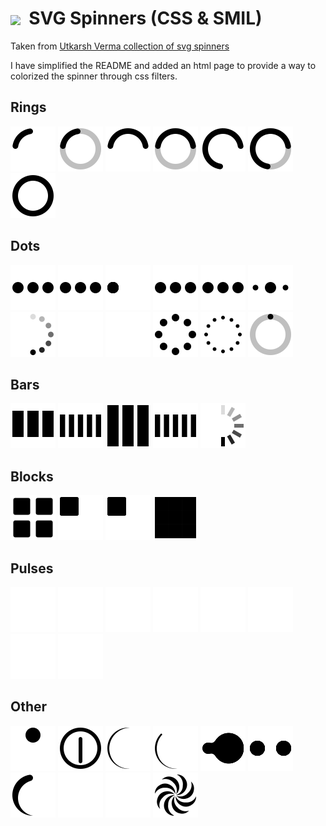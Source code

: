 # <img src="https://raw.githubusercontent.com/n3r4zzurr0/svg-spinners/main/preview/icon-48.gif" valign="middle">&nbsp;&nbsp;SVG Spinners (CSS & SMIL)

Taken from [Utkarsh Verma collection of svg spinners](https://github.com/n3r4zzurr0/svg-spinners.git)

I have simplified the README and added an html page to provide a way to colorized the spinner through css filters.

## Rings

![](preview/90-ring-black-36.svg)    ![](preview/90-ring-with-bg-black-36.svg)    ![](preview/180-ring-black-36.svg)    ![](preview/180-ring-with-bg-black-36.svg)    ![](preview/270-ring-black-36.svg)    ![](preview/270-ring-with-bg-black-36.svg)    ![](preview/ring-resize-black-36.svg)

## Dots

![](preview/3-dots-bounce-black-36.svg)    ![](preview/3-dots-fade-black-36.svg)    ![](preview/3-dots-move-black-36.svg)    ![](preview/3-dots-rotate-black-36.svg)    ![](preview/3-dots-scale-black-36.svg)    ![](preview/3-dots-scale-middle-black-36.svg)    ![](preview/6-dots-rotate-black-36.svg)    ![](preview/6-dots-scale-black-36.svg)    ![](preview/6-dots-scale-middle-black-36.svg)    ![](preview/8-dots-rotate-black-36.svg)    ![](preview/12-dots-scale-rotate-black-36.svg)    ![](preview/dot-revolve-black-36.svg)

## Bars

![](preview/bars-fade-black-36.svg)    ![](preview/bars-scale-black-36.svg)    ![](preview/bars-scale-fade-black-36.svg)    ![](preview/bars-scale-middle-black-36.svg)    ![](preview/bars-rotate-fade-black-36.svg)

## Blocks

![](preview/blocks-scale-black-36.svg)    ![](preview/blocks-shuffle-2-black-36.svg)    ![](preview/blocks-shuffle-3-black-36.svg)    ![](preview/blocks-wave-black-36.svg)

## Pulses

![](preview/pulse-black-36.svg)    ![](preview/pulse-2-black-36.svg)    ![](preview/pulse-3-black-36.svg)    ![](preview/pulse-multiple-black-36.svg)    ![](preview/pulse-ring-black-36.svg)    ![](preview/pulse-rings-2-black-36.svg)    ![](preview/pulse-rings-3-black-36.svg)    ![](preview/pulse-rings-multiple-black-36.svg)

## Other

![](preview/bouncing-ball-black-36.svg)    ![](preview/clock-black-36.svg)    ![](preview/eclipse-black-36.svg)    ![](preview/eclipse-half-black-36.svg)    ![](preview/gooey-balls-1-black-36.svg)    ![](preview/gooey-balls-2-black-36.svg)    ![](preview/tadpole-black-36.svg)    ![](preview/wifi-black-36.svg)    ![](preview/wifi-fade-black-36.svg)    ![](preview/wind-toy-black-36.svg)
